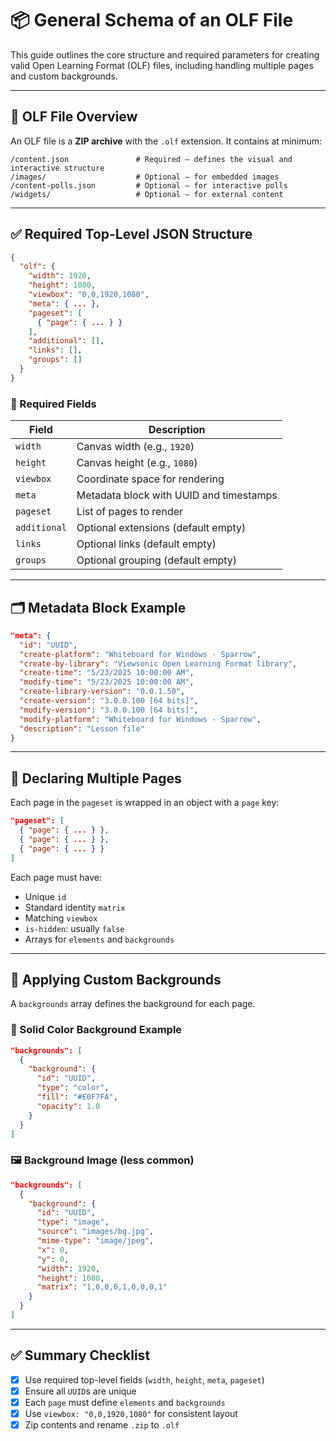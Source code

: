# 📦 General Schema of an OLF File

This guide outlines the core structure and required parameters for creating valid Open Learning Format (OLF) files, including handling multiple pages and custom backgrounds.

---

## 🧾 OLF File Overview

An OLF file is a **ZIP archive** with the `.olf` extension. It contains at minimum:

```
/content.json               # Required — defines the visual and interactive structure
/images/                    # Optional — for embedded images
/content-polls.json         # Optional — for interactive polls
/widgets/                   # Optional — for external content
```

---

## ✅ Required Top-Level JSON Structure

```json
{
  "olf": {
    "width": 1920,
    "height": 1080,
    "viewbox": "0,0,1920,1080",
    "meta": { ... },
    "pageset": [
      { "page": { ... } }
    ],
    "additional": [],
    "links": [],
    "groups": []
  }
}
```

### 🔑 Required Fields

| Field        | Description                              |
|--------------|------------------------------------------|
| `width`      | Canvas width (e.g., `1920`)              |
| `height`     | Canvas height (e.g., `1080`)             |
| `viewbox`    | Coordinate space for rendering           |
| `meta`       | Metadata block with UUID and timestamps  |
| `pageset`    | List of pages to render                  |
| `additional` | Optional extensions (default empty)      |
| `links`      | Optional links (default empty)           |
| `groups`     | Optional grouping (default empty)        |

---

## 🗂️ Metadata Block Example

```json
"meta": {
  "id": "UUID",
  "create-platform": "Whiteboard for Windows - Sparrow",
  "create-by-library": "Viewsonic Open Learning Format library",
  "create-time": "5/23/2025 10:00:00 AM",
  "modify-time": "5/23/2025 10:00:00 AM",
  "create-library-version": "0.0.1.50",
  "create-version": "3.0.0.100 [64 bits]",
  "modify-version": "3.0.0.100 [64 bits]",
  "modify-platform": "Whiteboard for Windows - Sparrow",
  "description": "Lesson file"
}
```

---

## 📄 Declaring Multiple Pages

Each page in the `pageset` is wrapped in an object with a `page` key:

```json
"pageset": [
  { "page": { ... } },
  { "page": { ... } },
  { "page": { ... } }
]
```

Each page must have:

- Unique `id`
- Standard identity `matrix`
- Matching `viewbox`
- `is-hidden`: usually `false`
- Arrays for `elements` and `backgrounds`

---

## 🎨 Applying Custom Backgrounds

A `backgrounds` array defines the background for each page.

### 🎨 Solid Color Background Example

```json
"backgrounds": [
  {
    "background": {
      "id": "UUID",
      "type": "color",
      "fill": "#E0F7FA",
      "opacity": 1.0
    }
  }
]
```

### 🖼️ Background Image (less common)

```json
"backgrounds": [
  {
    "background": {
      "id": "UUID",
      "type": "image",
      "source": "images/bg.jpg",
      "mime-type": "image/jpeg",
      "x": 0,
      "y": 0,
      "width": 1920,
      "height": 1080,
      "matrix": "1,0,0,0,1,0,0,0,1"
    }
  }
]
```

---

## ✅ Summary Checklist

- [x] Use required top-level fields (`width`, `height`, `meta`, `pageset`)
- [x] Ensure all `UUID`s are unique
- [x] Each `page` must define `elements` and `backgrounds`
- [x] Use `viewbox: "0,0,1920,1080"` for consistent layout
- [x] Zip contents and rename `.zip` to `.olf`
